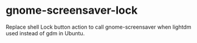 # gnome-screensaver-lock

Replace shell Lock button action to call gnome-screensaver when lightdm used instead of gdm in Ubuntu.
